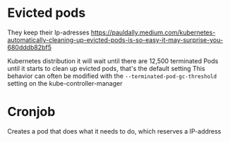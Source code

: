 # Evicted pods
They keep their Ip-adresses
https://pauldally.medium.com/kubernetes-automatically-cleaning-up-evicted-pods-is-so-easy-it-may-surprise-you-680dddb82bf5

Kubernetes distribution it will wait until there are 12,500 terminated Pods until it starts to clean up evicted pods, that's the default setting
This behavior can often be modified with the `--terminated-pod-gc-threshold` setting on the kube-controller-manager


# Cronjob
Creates a pod that does what it needs to do, which reserves a IP-address
